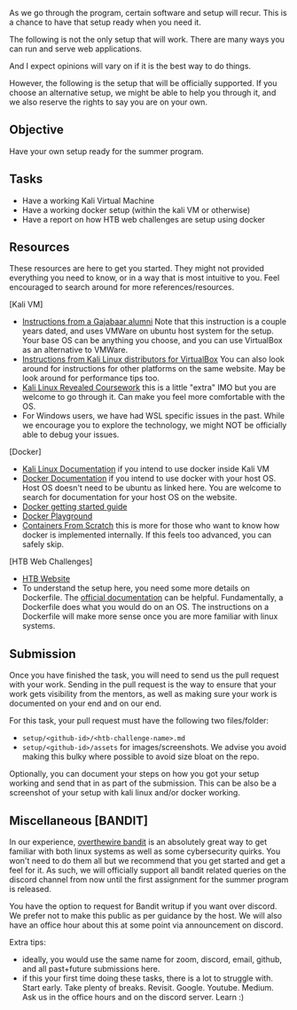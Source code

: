 As we go through the program, certain software and setup will recur.
This is a chance to have that setup ready when you need it.

The following is not the only setup that will work. 
There are many ways you can run and serve web applications.

And I expect opinions will vary on if it is the best way to do things.

However, the following is the setup that will be officially supported.
If you choose an alternative setup, we might be able to help you through
it, and we also reserve the rights to say you are on your own.

## Objective

Have your own setup ready for the summer program.

## Tasks

- Have a working Kali Virtual Machine
- Have a working docker setup (within the kali VM or otherwise)
- Have a report on how HTB web challenges are setup
using docker

## Resources
These resources are here to get you started. 
They might not provided everything you need to know,
or in a way that is most intuitive to you.
Feel encouraged to search around for more references/resources.

[Kali VM]
- [Instructions from a Gajabaar alumni](https://prasantadh.notion.site/Kali-Linux-on-VMware-58de004253f844d0b5248094a5decdbb)
Note that this instruction is a couple years dated, and uses VMWare on
ubuntu host system for the setup. Your base OS can be anything you choose,
and you can use VirtualBox as an alternative to VMWare. 
- [Instructions from Kali Linux distributors for VirtualBox](https://www.kali.org/docs/virtualization/import-premade-virtualbox/) 
You can also look around for instructions for other platforms 
on the same website. May be look around for performance tips too.
- [Kali Linux Revealed Coursework](https://portal.offsec.com/courses/pen-103/books-and-videos/modules) 
this is a little "extra" IMO but you are welcome to go through it.
Can make you feel more comfortable with the OS.
- For Windows users, we have had WSL specific issues in the past. 
While we encourage you to explore the technology, 
we might NOT be officially able to debug your issues. 


[Docker]
- [Kali Linux Documentation](https://www.kali.org/docs/containers/installing-docker-on-kali/) 
if you intend to use docker inside Kali VM
- [Docker Documentation](https://docs.docker.com/engine/install/ubuntu/) 
if you intend to use docker with your host OS.
Host OS doesn't need to be ubuntu as linked here.
You are welcome to search for documentation for your host OS on the website.
- [Docker getting started guide](https://docs.docker.com/get-started/)
- [Docker Playground](https://www.docker.com/101-tutorial/)
- [Containers From Scratch](https://www.youtube.com/watch?v=8fi7uSYlOdc)
this is more for those who want to know how docker is implemented
internally. If this feels too advanced, you can safely skip.

[HTB Web Challenges]
- [HTB Website](https://www.hackthebox.com)
- To understand the setup here, you need some more details on Dockerfile.
The [official documentation](https://docs.docker.com/engine/reference/builder/#:~:text=A%20Dockerfile%20is%20a%20text,can%20use%20in%20a%20Dockerfile%20.) can be helpful.
Fundamentally, a Dockerfile does what you would do on an OS.
The instructions on a Dockerfile will make more sense once
you are more familiar with linux systems.

## Submission

Once you have finished the task, 
you will need to send us the pull request with your work.
Sending in the pull request is the way to ensure that
your work gets visibility from the mentors, as well as
making sure your work is documented on your end and on 
our end.

For this task, your pull request must have the following two files/folder:
- `setup/<github-id>/<htb-challenge-name>.md`
- `setup/<github-id>/assets` for images/screenshots. We advise you
avoid making this bulky where possible to avoid size bloat on the repo.

Optionally, you can document your steps on how you got your setup working
and send that in as part of the submission. This can be also be a
screenshot of your setup with kali linux and/or docker working.


## Miscellaneous [BANDIT]
In our experience, [overthewire bandit](https://overthewire.org/wargames/bandit/) 
is an absolutely great way to get familiar with both linux systems
as well as some cybersecurity quirks. You won't need to do them all
but we recommend that you get started and get a feel for it.
As such, we will officially support all bandit related queries 
on the discord channel from now until the first assignment
for the summer program is released.

You have the option to request for Bandit writup if you want over discord.
We prefer not to make this public as per guidance by the host.
We will also have an office hour about this at some point via
announcement on discord.

Extra tips:
- ideally, you would use the same name for zoom, discord, 
email, github, and all past+future submissions here.
- if this your first time doing these tasks, there is a lot to struggle
with. Start early. Take plenty of breaks. Revisit. Google. Youtube.
Medium. Ask us in the office hours and on the discord server.
Learn :)

